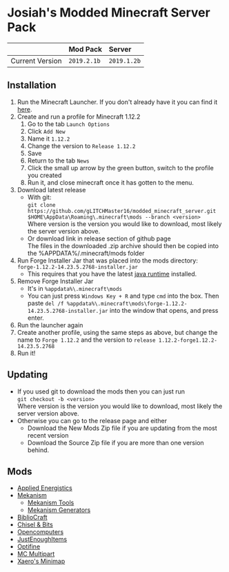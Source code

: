 Josiah's Modded Minecraft Server Pack
=======
| | Mod Pack | Server |
| ------:|:------ |:------ |
|Current Version|`2019.2.1b`|`2019.1.2b`|

## Installation
1. Run the Minecraft Launcher. If you don't already have it you can find it [here](https://www.minecraft.net/en-us/download/).
1. Create and run a profile for Minecraft 1.12.2
    1. Go to the tab `Launch Options`
    1. Click `Add New`
    1. Name it `1.12.2`
    1. Change the version to `Release 1.12.2`
    1. Save
    1. Return to the tab `News`
    1. Click the small up arrow by the green button, switch to the profile you created
    1. Run it, and close minecraft once it has gotten to the menu.
1. Download latest release
    - With git:  
        ```git clone https://github.com/gLITCHMaster16/modded_minecraft_server.git $HOME\AppData\Roaming\.minecraft\mods --branch <version>```  
        Where version is the version you would like to download, most likely the server version above.
    - Or download link in release section of github page  
    The files in the downloaded .zip archive should then be copied into the %APPDATA%/.minecraft/mods folder
1. Run Forge Installer Jar that was placed into the mods directory:  
    ```forge-1.12.2-14.23.5.2768-installer.jar```
    - This requires that you have the latest [java runtime](https://www.java.com/en/download/) installed.
1. Remove Forge Installer Jar
    - It's in `%appdata%\.minecraft\mods`
    - You can just press `Windows Key + R` and type `cmd` into the box. Then paste `del /f %appdata%\.minecraft\mods\forge-1.12.2-14.23.5.2768-installer.jar` into the window that opens, and press enter.
1. Run the launcher again
1. Create another profile, using the same steps as above, but change the name to `Forge 1.12.2` and the version to `release 1.12.2-forge1.12.2-14.23.5.2768`
1. Run it!

## Updating

- If you used git to download the mods then you can just run  
```git checkout -b <version>```  
Where version is the version you would like to download, most likely the server version above.
- Otherwise you can go to the release page and either
    - Download the New Mods Zip file if you are updating from the most recent version
    - Download the Source Zip file if you are more than one version behind.

## Mods
- [Applied Energistics](https://ae-mod.info/)
- [Mekanism](https://minecraft.curseforge.com/projects/mekanism)
    - [Mekanism Tools](https://minecraft.curseforge.com/projects/mekanism-tools)
    - [Mekanism Generators](https://minecraft.curseforge.com/projects/mekanism-generators)
- [BiblioCraft](https://www.bibliocraftmod.com/)
- [Chisel & Bits](https://minecraft.curseforge.com/projects/chisels-bits)
- [Opencomputers](https://minecraft.curseforge.com/projects/opencomputers)
- [JustEnoughItems](https://minecraft.curseforge.com/projects/jei)
- [Optifine](https://optifine.net/home)
- [MC Multipart](https://minecraft.curseforge.com/projects/mcmultipart)
- [Xaero's Minimap](https://minecraft.curseforge.com/projects/xaeros-minimap)
